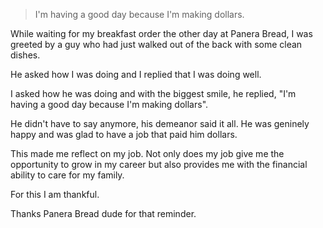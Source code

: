 > I'm having a good day because I'm making dollars.

While waiting for my breakfast order the other day at Panera Bread, I was greeted by a guy who had just walked out of the back with some clean dishes.

He asked how I was doing and I replied that I was doing well.

I asked how he was doing and with the biggest smile, he replied, "I'm having a good day because I'm making dollars".

He didn't have to say anymore, his demeanor said it all. He was geninely happy and was glad to have a job that paid him dollars.

This made me reflect on my job. Not only does my job give me the opportunity to grow in my career but also provides me with the financial ability to care for my family.

For this I am thankful.

Thanks Panera Bread dude for that reminder.
